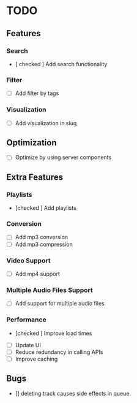 # TODO

## Features

### Search

- [ checked ] Add search functionality

### Filter

- [ ] Add filter by tags

### Visualization

- [ ] Add visualization in slug

## Optimization

- [ ] Optimize by using server components

## Extra Features

### Playlists

- [checked ] Add playlists

### Conversion

- [ ] Add mp3 conversion
- [ ] Add mp3 compression

### Video Support

- [ ] Add mp4 support

### Multiple Audio Files Support

- [ ] Add support for multiple audio files

### Performance

- [checked ] Improve load times
- [ ] Update UI
- [ ] Reduce redundancy in calling APIs
- [ ] Improve caching

## Bugs
- [] deleting track causes side effects in queue. 